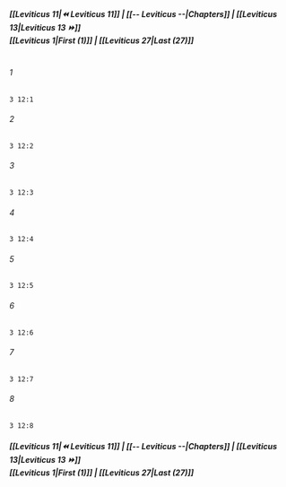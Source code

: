 
##### **[[Leviticus 11|⏪ Leviticus 11]] | [[-- Leviticus --|Chapters]] | [[Leviticus 13|Leviticus 13 ⏩]]**<br>**[[Leviticus 1|First (1)]] | [[Leviticus 27|Last (27)]]**<br><br>

###### 1
``` verse
3 12:1
```
###### 2
``` verse
3 12:2
```
###### 3
``` verse
3 12:3
```
###### 4
``` verse
3 12:4
```
###### 5
``` verse
3 12:5
```
###### 6
``` verse
3 12:6
```
###### 7
``` verse
3 12:7
```
###### 8
``` verse
3 12:8
```

##### **[[Leviticus 11|⏪ Leviticus 11]] | [[-- Leviticus --|Chapters]] | [[Leviticus 13|Leviticus 13 ⏩]]**<br>**[[Leviticus 1|First (1)]] | [[Leviticus 27|Last (27)]]**
